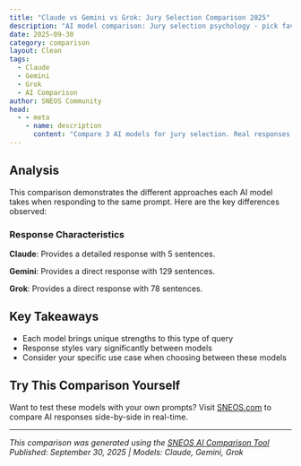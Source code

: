 ```yaml
---
title: "Claude vs Gemini vs Grok: Jury Selection Comparison 2025"
description: "AI model comparison: Jury selection psychology - pick favorable jury strategically..."
date: 2025-09-30
category: comparison
layout: Clean
tags:
  - Claude
  - Gemini
  - Grok
  - AI Comparison
author: SNEOS Community
head:
  - - meta
    - name: description
      content: "Compare 3 AI models for jury selection. Real responses from Claude, Gemini, Grok with detailed analysis."
---
```


<ChatComparison
  title="Claude vs Gemini vs Grok: Jury Selection Comparison 2025"
  prompt="Jury selection psychology - pick favorable jury strategically"
  :responses='{
    "Claude": "# Strategic Jury Selection: Psychology and Legal Considerations\n\n## Understanding Jury Selection\n\nJury selection (voir dire) is a legitimate part of the legal process where attorneys can identify potential biases that might affect fair judgment.\n\n## Psychological Factors in Jury Selection\n\n### Demographic Considerations\n- **Age**: Different generations may have varying perspectives on technology, social issues, or institutional trust\n- **Occupation**: Professional background can influence analytical thinking and authority perspectives\n- **Education**: May affect comfort with complex evidence or expert testimony\n- **Life experiences**: Personal history with relevant situations (e.g., medical malpractice, corporate employment)\n\n### Cognitive Tendencies\n- **Analytical vs. intuitive thinking**: Some jurors prefer data-driven arguments, others respond to narrative\n- **Risk tolerance**: Important in cases involving liability or damages\n- **Authority orientation**: Affects receptiveness to expert witnesses or institutional credibility\n\n## Ethical Strategic Approaches\n\n### Legitimate Strategies\n- **Case-specific relevance**: Focus on experiences directly related to case issues\n- **Bias identification**: Uncover prejudices that could prevent fair deliberation\n- **Communication style matching**: Understand how jurors process information\n- **Group dynamics awareness**: Consider how different personalities might interact\n\n### Questions That Reveal Insight\n- Open-ended questions about relevant experiences\n- Hypothetical scenarios related to case themes\n- Media consumption and information sources\n- Attitudes toward relevant institutions or professions\n\n## Important Limitations\n\n### Legal Boundaries\n- Cannot discriminate based on protected characteristics\n- Must focus on bias related to case facts\n- Subject to judge oversight and opposing counsel objections\n\n### Ethical Considerations\n- Goal should be fairness, not manipulation\n- Respect for the judicial process\n- Professional responsibility requirements\n\n**Note**: Effective jury selection requires legal training and should always be conducted within ethical and legal boundaries by qualified attorneys.",
    "Gemini": "Jury selection, also known as *voir dire*, is a critical part of a trial. Attorneys aim to impanel a jury that is most likely to be sympathetic to their client and arguments.  While it\u0027s impossible to know for sure how any individual will vote, attorneys use various strategies based on psychology, demographics, and case specifics to try and achieve a favorable jury.  Here\u0027s a breakdown of the key concepts and techniques involved:\n\n**I. Understanding the Goals of Jury Selection**\n\n*   **Identify and Eliminate Biased Jurors:** The primary goal is to remove potential jurors who harbor biases, prejudices, or preconceived notions that could unfairly influence their verdict. This can be overt biases, or more subtle, unconscious biases.\n*   **Identify Favorable Jurors:**  Beyond eliminating the unfavorable, the goal is to find jurors who are more likely to be receptive to your arguments and sympathetic to your client\u0027s situation.\n*   **Educate and Persuade (Subtly):**  Voir dire can be a (limited) opportunity to introduce key themes of your case and begin framing the narrative in a way that resonates with potential jurors. This must be done carefully to avoid being seen as manipulative or argumentative.\n*   **Establish Rapport:** Building a connection with potential jurors, showing respect, and creating a sense of trust can influence their perception of you and, by extension, your case.\n*   **Gather Information:**  The process helps attorneys learn more about the community and the attitudes of potential jurors, which can inform trial strategy, witness selection, and overall case presentation.\n\n**II. Key Psychological Factors \u0026 Strategies**\n\n1.  **Demographics \u0026 Social Group Affiliations:**  While you cannot *automatically* exclude jurors based solely on race, gender, religion, etc. (that\u0027s illegal discrimination), demographic information can provide insights into potential attitudes and life experiences.  Consider these with extreme caution and never rely on them exclusively.\n\n    *   **Age:** Younger jurors might be more open to newer legal theories or technologies, while older jurors might have more life experience and a stronger sense of tradition.\n    *   **Socioeconomic Status:**  People from different economic backgrounds might have different perspectives on issues like damages, liability, and the role of corporations.\n    *   **Education Level:** Education can influence how critically someone analyzes information and understands complex legal concepts.\n    *   **Occupation:**  A person\u0027s job can reflect their values, beliefs, and experiences.  For example, someone in law enforcement might be more inclined to side with the prosecution in a criminal case.  A teacher might be more sympathetic to a victim of bullying.\n    *   **Marital Status \u0026 Family Situation:**  These factors can influence a juror\u0027s empathy and understanding of certain issues, especially in family law or personal injury cases.\n    *   **Location of Residence:**  Urban vs. rural residents might have different perspectives on certain issues (e.g., gun control, environmental regulations).\n\n    **Important Note:**  *Stereotyping* based on demographics is dangerous, unethical, and often inaccurate.  Use demographics only as *one* piece of information, and always focus on individual responses and attitudes.\n\n2.  **Attitudes, Beliefs, and Values:** These are more direct indicators of how a juror might view the case.  Questions should be designed to uncover these.\n\n    *   **Authoritarianism:** People with authoritarian personalities tend to be more deferential to authority, more punitive, and less tolerant of ambiguity.  They might be favorable to the prosecution in criminal cases. Look for indicators like rigid adherence to rules, respect for tradition, and a belief in strong leadership.\n    *   **Belief in a Just World:**  Individuals who strongly believe that the world is inherently fair may be more likely to blame the victim in a crime or accident.  They may struggle to accept that bad things happen to good people.\n    *   **Attitudes Toward Corporations/Government:**  In cases involving corporations or government entities, it\u0027s crucial to assess jurors\u0027 views on these institutions. Are they generally trusting or skeptical? Do they believe corporations are inherently greedy, or that government is overreaching?\n    *   **Attitudes Toward Specific Issues:**  Depending on the case, you might need to explore jurors\u0027 attitudes on topics like:\n        *   Gun control\n        *   Immigration\n        *   Medical malpractice\n        *   Environmental regulations\n        *   The death penalty\n        *   Police brutality\n        *   The legal system in general\n\n3.  **Personality Traits (Difficult to Assess):**  While harder to gauge, certain personality traits can influence juror behavior.\n\n    *   **Need for Cognition:**  People with a high need for cognition enjoy thinking deeply and analyzing information. They might be more receptive to complex arguments.\n    *   **Openness to Experience:**  Open-minded individuals are more likely to consider different perspectives and challenge their own assumptions.\n    *   **Agreeableness:**  Agreeable individuals tend to be cooperative and avoid conflict. They might be more easily swayed by persuasive arguments.\n    *   **Conscientiousness:**  Conscientious individuals are organized, detail-oriented, and take their responsibilities seriously. They are more likely to carefully follow instructions and deliberate thoroughly.\n\n4.  **Nonverbal Communication:** Pay attention to body language, facial expressions, and tone of voice. These can reveal underlying attitudes and biases that might not be explicitly stated.\n\n    *   **Eye Contact:**  Consistent eye contact can indicate honesty and engagement.  Avoidance of eye contact might suggest discomfort or deception.\n    *   **Posture:**  An open posture (e.g., uncrossed arms, leaning forward) suggests receptiveness. A closed posture (e.g., crossed arms, leaning back) might indicate defensiveness or resistance.\n    *   **Facial Expressions:**  Look for microexpressions \u2013 brief, involuntary facial expressions that can reveal hidden emotions.\n    *   **Tone of Voice:**  A hesitant or strained voice might indicate uncertainty or discomfort.\n\n5.  **Group Dynamics:** Remember that jurors will deliberate as a group.\n\n    *   **Identifying Potential Leaders:** Look for individuals who are confident, articulate, and assertive. These jurors might exert significant influence over the deliberation process.\n    *   **Assessing Interpersonal Skills:**  Consider how well potential jurors interact with others.  Do they seem empathetic and understanding?  Or are they argumentative and confrontational?\n    *   **Predicting Conformity:**  Some jurors are more likely to conform to the opinions of the majority, while others are more independent thinkers.\n\n**III.  Practical Techniques for Voir Dire**\n\n*   **Open-Ended Questions:**  Encourage jurors to talk openly and honestly about their beliefs and experiences.  Avoid leading questions that suggest a desired answer. Examples:\n    *   \u0022What are your thoughts on\u2026?\u0022\n    *   \u0022Tell me about your experiences with\u2026?\u0022\n    *   \u0022How do you feel about\u2026?\u0022\n*   **Hypothetical Questions:**  Present hypothetical scenarios that are similar to the facts of your case and ask jurors how they would react.  This can reveal their underlying biases. Example: \u0022If you were presented with evidence that\u2026 how would you weigh that evidence?\u0022  (Be careful, the judge may limit these).\n*   **\u0022Devil\u0027s Advocate\u0022 Questions:**  Challenge jurors\u0027 stated beliefs by presenting counterarguments.  This can help you identify jurors who are firmly committed to their views and those who are more open to persuasion.\n*   **Follow-Up Questions:**  Don\u0027t be afraid to probe deeper into jurors\u0027 responses.  Ask clarifying questions to ensure you understand their position.\n*   **Use of Questionnaires:**  Pre-trial questionnaires can gather a large amount of information from potential jurors quickly and efficiently.  This can help you narrow down the pool of candidates for further questioning.\n*   **Observation:**  Pay close attention to jurors\u0027 nonverbal cues, such as body language, facial expressions, and tone of voice.\n*   **Community Knowledge:** Research the community to understand local values, attitudes, and demographics.\n*   **Mock Trials/Focus Groups:** Conduct mock trials or focus groups to test your case and identify potential juror biases.\n\n**IV.  Legal Considerations and Limitations**\n\n*   **Equal Protection:**  You cannot exclude jurors based solely on race, ethnicity, gender, religion, or other protected characteristics. This violates the Equal Protection Clause of the Fourteenth Amendment.\n*   **Relevance:**  Questions must be relevant to the case at hand.  Judges will not allow you to ask questions that are overly intrusive, irrelevant, or designed to harass potential jurors.\n*   **Time Limits:**  Judges typically impose time limits on voir dire.\n*   **Judge\u0027s Discretion:**  The judge has broad discretion over the conduct of voir dire.  They can limit the scope of questioning and strike jurors for cause.\n*   **For Cause Challenges:** Attorneys can challenge a potential juror \u0022for cause\u0022 if they demonstrate bias or are otherwise unqualified to serve. There\u0027s no limit to these challenges.\n*   **Peremptory Challenges:** Attorneys have a limited number of \u0022peremptory challenges,\u0022 which they can use to strike potential jurors without stating a reason (subject to the Equal Protection restrictions).\n\n**V. Ethical Considerations**\n\n*   **Honesty and Candor:**  Attorneys must be honest and candid in their interactions with potential jurors.\n*   **Respect for Jurors:**  Treat potential jurors with respect and avoid asking questions that are intended to embarrass or intimidate them.\n*   **Avoiding Misrepresentation:**  Do not misrepresent the facts of the case or attempt to manipulate jurors.\n*   **Not Harassing Potential Jurors:** Stalking potential jurors, or contacting them outside of the voir dire process would be illegal.\n\n**VI.  Examples of Questions Based on Case Type (Illustrative)**\n\n*   **Personal Injury (Car Accident):**\n    *   \u0022Have you or anyone you know ever been involved in a car accident?  Tell me about that experience.\u0022\n    *   \u0022Do you have any strong feelings about people who file lawsuits?\u0022\n    *   \u0022Do you believe that people are generally responsible for their own injuries, even if someone else was negligent?\u0022\n*   **Criminal Defense (Theft):**\n    *   \u0022What is your opinion of the police?  Do you believe they are always truthful?\u0022\n    *   \u0022Have you or anyone you know ever been falsely accused of a crime?\u0022\n    *   \u0022Do you believe that someone is innocent until proven guilty?\u0022  (Follow up: \u0022Can you truly hold the prosecution to the standard of proving guilt beyond a reasonable doubt?\u0022)\n*   **Contract Dispute:**\n    *   \u0022Have you ever been involved in a business dispute?\u0022\n    *   \u0022Do you believe that written contracts are always fair?\u0022\n    *   \u0022Do you have any experience with [specific type of contract involved in the case]?\u0022\n\n**VII. The Importance of Preparation**\n\nThorough preparation is crucial for effective jury selection. This includes:\n\n*   **Understanding Your Case:**  Know the strengths and weaknesses of your case inside and out.\n*   **Researching the Jury Pool:**  Gather demographic information about the jury pool and research local attitudes and values.\n*   **Developing a Voir Dire Strategy:**  Plan your questions in advance, but be flexible enough to adapt to the responses of potential jurors.\n*   **Practicing Your Technique:**  Rehearse your voir dire questions and practice your nonverbal communication.\n*   **Working with a Jury Consultant (If Possible):** Jury consultants are experts in jury selection psychology and can provide valuable assistance.\n\n**In Conclusion**\n\nJury selection is a complex and nuanced process that requires a deep understanding of psychology, law, and human behavior. By carefully observing potential jurors, asking insightful questions, and using peremptory challenges strategically, attorneys can increase their chances of impaneling a jury that is favorable to their client.  Remember to always operate ethically and within the bounds of the law.  And most importantly, remember that *every* juror is an individual and should be treated as such.",
    "Grok": "Jury selection psychology involves understanding human behavior, biases, and decision-making to strategically select jurors who may be more favorable to your side in a legal case. This process, often guided by attorneys with the help of jury consultants or psychologists, aims to identify individuals whose backgrounds, beliefs, and personalities align with the case\u2019s narrative or legal strategy. Below is an overview of how to approach jury selection strategically, while adhering to ethical and legal boundaries.\n\n### 1. **Understand the Case and Desired Juror Profile**\n   - **Identify Key Issues:** Determine the core issues of your case (e.g., emotional impact, technical evidence, cultural or moral debates) that might influence juror opinions.\n   - **Define Favorable Traits:** Create a profile of the \u201Cideal\u201D juror based on the case. For example:\n     - Defense in a criminal case might want skeptical jurors who question authority or have had negative experiences with law enforcement.\n     - Plaintiff in a civil case might seek empathetic jurors who value fairness and are likely to award damages.\n   - Avoid stereotypes, but look for general tendencies based on life experiences, values, or demographics that might correlate with favorable attitudes.\n\n### 2. **Leverage Voir Dire Effectively**\n   - **Ask Open-Ended Questions:** During voir dire (the jury questioning process), ask questions that reveal jurors\u2019 attitudes, experiences, and biases. For example:\n     - \u201CHave you or a loved one ever had an experience with [relevant issue, e.g., medical malpractice]?\u201D\n     - \u201CHow do you feel about [key case theme, e.g., corporate responsibility]?\u201D\n   - **Observe Nonverbal Cues:** Pay attention to body language, tone, and hesitation, which can indicate discomfort or bias even if answers seem neutral.\n   - **Challenge for Cause:** If a juror demonstrates clear bias or inability to be impartial (e.g., personal connection to the case), request their removal with a \u201Cchallenge for cause.\u201D\n   - **Use Peremptory Challenges Wisely:** You have a limited number of peremptory challenges (dismissals without stating a reason). Use them strategically on jurors who don\u2019t fit your ideal profile but can\u2019t be challenged for cause.\n\n### 3. **Apply Psychological Principles**\n   - **Demographic and Psychographic Analysis:** Research shows that certain demographics (age, gender, education level, occupation) and psychographics (values, personality traits) can predict leanings in specific types of cases. For instance:\n     - Older jurors may be more conservative and favor authority or tradition.\n     - Younger jurors might be more open to progressive arguments or skeptical of institutions.\n     - Professionals in technical fields might scrutinize evidence more critically.\n   - **Cognitive Biases:** Understand common biases that influence decision-making, such as:\n     - **Confirmation Bias:** Jurors may favor evidence that aligns with their pre-existing beliefs.\n     - **Anchoring Effect:** Initial arguments or numbers (e.g., damages sought) can disproportionately influence perceptions.\n   - **Group Dynamics:** Consider how potential jurors might interact. A single strong personality can sway the group, so balance assertive and passive jurors based on your needs.\n   - **Empathy vs. Logic:** Determine whether your case benefits more from emotional resonance (e.g., personal injury) or logical reasoning (e.g., contract disputes), and prioritize jurors accordingly.\n\n### 4. **Work with Jury Consultants**\n   - Jury consultants, often psychologists or social scientists, can conduct mock trials, focus groups, or community surveys to identify favorable juror traits.\n   - They analyze potential jurors\u2019 backgrounds using public records, social media (where legally permissible), and questionnaires to predict inclinations.\n   - Consultants can help craft voir dire questions and interpret responses for hidden biases.\n\n### 5. **Ethical and Legal Considerations**\n   - **Avoid Discrimination:** The U.S. Supreme Court\u2019s ruling in *Batson v. Kentucky* (1986) prohibits dismissing jurors based solely on race, ethnicity, or gender. Be prepared to provide non-discriminatory reasons for peremptory challenges if challenged (via a *Batson* objection).\n   - **Respect Juror Privacy:** Invasive questioning or research (e.g., deep social media dives) may be restricted or frowned upon in some jurisdictions.\n   - **Focus on Impartiality:** While the goal is to select favorable jurors, the legal system prioritizes a fair trial. Overt manipulation or unethical tactics can backfire and harm your credibility.\n\n### 6. **Specific Strategies by Case Type**\n   - **Criminal Defense:** Seek jurors who are skeptical of government overreach, value personal freedom, or have had negative experiences with law enforcement. Avoid those with \u201Claw and order\u201D mindsets.\n   - **Criminal Prosecution:** Look for jurors who prioritize community safety, trust authority, or have been victims of crime. Avoid those with distrust of police or strong civil libertarian views.\n   - **Civil Plaintiff (e.g., Personal Injury):** Target empathetic, community-oriented jurors who believe in holding wrongdoers accountable. Avoid those who are overly analytical or skeptical of lawsuits.\n   - **Civil Defense (e.g., Corporate):** Select analytical, business-minded jurors who may be skeptical of large damage awards. Avoid overly emotional or anti-corporate jurors.\n\n### 7. **Assess and Adapt in Real Time**\n   - During voir dire, rank potential jurors based on their answers and demeanor to prioritize who to keep or strike.\n   - Be flexible\u2014sometimes a seemingly unfavorable juror might balance the panel or influence others in a beneficial way.\n\n### Conclusion\nStrategically picking a favorable jury involves a blend of psychological insight, legal strategy, and ethical conduct. By understanding the case\u2019s narrative, identifying key juror traits, and skillfully navigating voir dire, attorneys can increase the likelihood of seating a jury more receptive to their arguments. However, success also depends on presenting a compelling case, as even the most favorable jury won\u2019t overlook weak evidence or poor advocacy. If resources allow, collaborating with a jury consultant can provide a significant edge in this complex process.\n\nWould you like me to dive deeper into a specific aspect, such as crafting voir dire questions or analyzing a particular type of case?"
  }'
  published-date="12:43"
/>

## Analysis

This comparison demonstrates the different approaches each AI model takes when responding to the same prompt. Here are the key differences observed:

### Response Characteristics

**Claude**: Provides a detailed response with 5 sentences. 

**Gemini**: Provides a direct response with 129 sentences. 

**Grok**: Provides a direct response with 78 sentences. 

## Key Takeaways

- Each model brings unique strengths to this type of query
- Response styles vary significantly between models
- Consider your specific use case when choosing between these models

## Try This Comparison Yourself

Want to test these models with your own prompts? Visit [SNEOS.com](https://sneos.com) to compare AI responses side-by-side in real-time.

---

*This comparison was generated using the [SNEOS AI Comparison Tool](https://sneos.com)*
*Published: September 30, 2025 | Models: Claude, Gemini, Grok*
